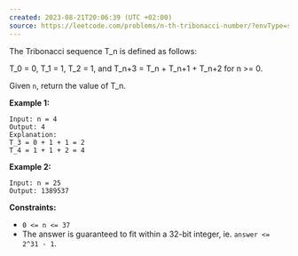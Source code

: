 ```yaml
---
created: 2023-08-21T20:06:39 (UTC +02:00)
source: https://leetcode.com/problems/n-th-tribonacci-number/?envType=study-plan-v2&envId=leetcode-75
---
```

The Tribonacci sequence T_n is defined as follows: 

T_0 = 0, T_1 = 1, T_2 = 1, and T_n+3 = T_n + T_n+1 + T_n+2 for n >= 0.

Given `n`, return the value of T_n.

**Example 1:**

```
Input: n = 4
Output: 4
Explanation:
T_3 = 0 + 1 + 1 = 2
T_4 = 1 + 1 + 2 = 4

```

**Example 2:**

```
Input: n = 25
Output: 1389537

```

**Constraints:**

-   `0 <= n <= 37`
-   The answer is guaranteed to fit within a 32-bit integer, ie. `answer <= 2^31 - 1`.
